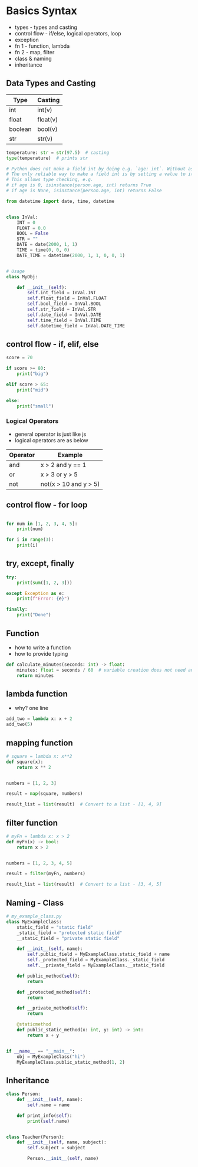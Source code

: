 # Basics Syntax

* types - types and casting
* control flow - if/else, logical operators, loop
* exception
* fn 1 - function, lambda
* fn 2 - map, filter
* class & naming
* inheritance

## Data Types and Casting

| Type    | Casting  |
|---------|----------|
| int     | int(v)   |
| float   | float(v) |
| boolean | bool(v)  |
| str     | str(v)   |

```python
temperature: str = str(97.5)  # casting
type(temperature)  # prints str
```

```python
# Python does not make a field int by doing e.g. `age: int`. Without assignment, the field is not even present
# The only reliable way to make a field int is by setting a value to it
# This allows type checking, e.g.
# if age is 0, isinstance(person.age, int) returns True
# if age is None, isinstance(person.age, int) returns False

from datetime import date, time, datetime


class InVal:
    INT = 0
    FLOAT = 0.0
    BOOL = False
    STR = ""
    DATE = date(2000, 1, 1)
    TIME = time(0, 0, 0)
    DATE_TIME = datetime(2000, 1, 1, 0, 0, 1)


# Usage
class MyObj:

    def __init__(self):
        self.int_field = InVal.INT
        self.float_field = InVal.FLOAT
        self.bool_field = InVal.BOOL
        self.str_field = InVal.STR
        self.date_field = InVal.DATE
        self.time_field = InVal.TIME
        self.datetime_field = InVal.DATE_TIME

```

## control flow - if, elif, else

```python
score = 70

if score >= 80:
    print("big")

elif score > 65:
    print("mid")

else:
    print("small")

```

### Logical Operators

* general operator is just like js
* logical operators are as below

| Operator | Example               |
|----------|-----------------------|
| and      | x > 2 and y == 1      |
| or       | x > 3 or y > 5        |
| not      | not(x > 10 and y > 5) |

## control flow - for loop

```python

for num in [1, 2, 3, 4, 5]:
    print(num)

for i in range(3):
    print(i)
```

## try, except, finally

```python
try:
    print(sum([1, 2, 3]))

except Exception as e:
    print(f"Error: {e}")

finally:
    print("Done")

```

## Function

* how to write a function
* how to provide typing

```python
def calculate_minutes(seconds: int) -> float:
    minutes: float = seconds / 60  # variable creation does not need an extra keyword
    return minutes

```

## lambda function

* why? one line

```python
add_two = lambda x: x + 2
add_two(5)

```

## mapping function

```python
# square = lambda x: x**2
def square(x):
    return x ** 2


numbers = [1, 2, 3]

result = map(square, numbers)

result_list = list(result)  # Convert to a list - [1, 4, 9]

```

## filter function

```python
# myFn = lambda x: x > 2
def myFn(x) -> bool:
    return x > 2


numbers = [1, 2, 3, 4, 5]

result = filter(myFn, numbers)

result_list = list(result)  # Convert to a list - [3, 4, 5]

```

## Naming - Class

```python 
# my_example_class.py
class MyExampleClass:
    static_field = "static field"
    _static_field = "protected static field"
    __static_field = "private static field"

    def __init__(self, name):
        self.public_field = MyExampleClass.static_field + name
        self._protected_field = MyExampleClass._static_field
        self.__private_field = MyExampleClass.__static_field

    def public_method(self):
        return

    def _protected_method(self):
        return

    def __private_method(self):
        return

    @staticmethod
    def public_static_method(x: int, y: int) -> int:
        return x + y


if __name__ == "__main__":
    obj = MyExampleClass("hi")
    MyExampleClass.public_static_method(1, 2)

```

## Inheritance

```python
class Person:
    def __init__(self, name):
        self.name = name

    def print_info(self):
        print(self.name)


class Teacher(Person):
    def __init__(self, name, subject):
        self.subject = subject

        Person.__init__(self, name)

```

